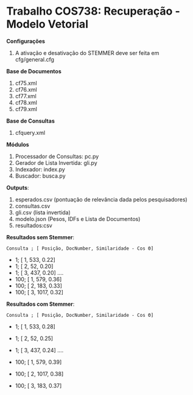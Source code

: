 # Trabalho COS738: Recuperação - Modelo Vetorial

**Configurações**
 1. A ativação e desativação do STEMMER deve ser feita em cfg/general.cfg

**Base de Documentos**
 1. cf75.xml 
 2. cf76.xml
 3. cf77.xml
 4. cf78.xml
 5. cf79.xml

**Base de Consultas**
 1. cfquery.xml

**Módulos**
 1. Processador de Consultas: pc.py
 2. Gerador de Lista Invertida: gli.py
 3. Indexador: index.py
 4. Buscador: busca.py

**Outputs**:
 1. esperados.csv (pontuação de relevância dada pelos pesquisadores)
 2. consultas.csv
 3. gli.csv (lista invertida)
 4. modelo.json (Pesos, IDFs e Lista de Documentos)
 5. resultados:csv

**Resultados sem Stemmer**:

 `Consulta ; [ Posição, DocNumber, Similaridade - Cos Θ] `
 - 1; [ 1, 533, 0.22]
 - 1; [ 2, 52, 0.20]
 - 1; [ 3, 437, 0.20]
....
 - 100; [  1,   579, 0.36]
 - 100; [  2,   183, 0.33]
 - 100; [  3,  1017, 0.32]


**Resultados com Stemmer**:

 `Consulta ; [ Posição, DocNumber, Similaridade - Cos Θ] `
  -  1; [  1,   533, 0.28]
  -  1; [  2,    52, 0.25]
  -  1; [  3,   437, 0.24]
....

 - 100; [  1,   579, 0.39]
 - 100; [  2,  1017, 0.38]
 - 100; [  3,   183, 0.37]

